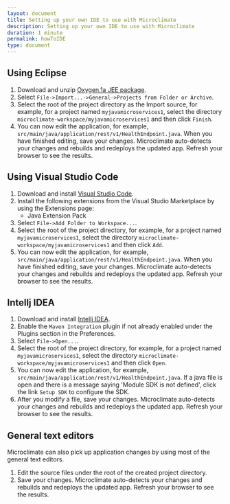 ```yaml
---
layout: document
title: Setting up your own IDE to use with Microclimate
description: Setting up your own IDE to use with Microclimate
duration: 1 minute
permalink: howToIDE
type: document
---
```


## Using Eclipse

1. Download and unzip [Oxygen.1a JEE package](https://www.eclipse.org/downloads/packages/eclipse-ide-java-ee-developers/oxygen1a).
2. Select ``File->Import...->General->Projects from Folder or Archive``.
3. Select the root of the project directory as the Import source, for example, for a project named ``myjavamicroservices1``, select the directory ``microclimate-workspace/myjavamicroservices1`` and then click ``Finish``.
4. You can now edit the application, for example, ``src/main/java/application/rest/v1/HealthEndpoint.java``. When you have finished editing, save your changes. Microclimate auto-detects your changes and rebuilds and redeploys the updated app. Refresh your browser to see the results.

## Using Visual Studio Code

1. Download and install [Visual Studio Code](https://code.visualstudio.com/download).
2. Install the following extensions from the Visual Studio Marketplace by using the Extensions page:
   * Java Extension Pack
3. Select ``File->Add Folder to Workspace...``.
4. Select the root of the project directory, for example, for a project named ``myjavamicroservices1``, select the directory ``microclimate-workspace/myjavamicroservices1`` and then click ``Add``.
5. You can now edit the application, for example,  ``src/main/java/application/rest/v1/HealthEndpoint.java``. When you have finished editing, save your changes. Microclimate auto-detects your changes and rebuilds and redeploys the updated app. Refresh your browser to see the results.

## Intellj IDEA

1. Download and install [Intellj IDEA](https://www.jetbrains.com/idea/download/).
2. Enable the ``Maven Integration`` plugin if not already enabled under the Plugins section in the Preferences.
3. Select ``File->Open...``.
4. Select the root of the project directory, for example, for a project named ``myjavamicroservices1``, select the directory ``microclimate-workspace/myjavamicroservices1`` and then click ``Open``.
5. You can now edit the application, for example,  ``src/main/java/application/rest/v1/HealthEndpoint.java``. If a java file is open and there is a message saying 'Module SDK is not defined', click the link ``Setup SDK`` to configure the SDK.
6. After you modify a file, save your changes. Microclimate auto-detects your changes and rebuilds and redeploys the updated app. Refresh your browser to see the results.


## General text editors

Microclimate can also pick up application changes by using most of the general text editors.
1. Edit the source files under the root of the created project directory.
2. Save your changes. Microclimate auto-detects your changes and rebuilds and redeploys the updated app. Refresh your browser to see the results.
